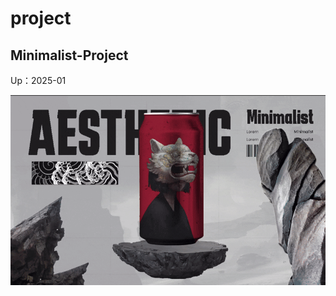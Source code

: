 # project

## Minimalist-Project

Up：2025-01

![](https://github.com/wellingtondanrley/Minimalist-Project/blob/main/Screen.png)
